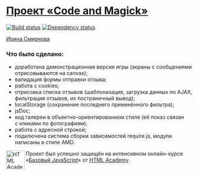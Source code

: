 # <a href="http://irkoman.github.io/code-and-magick/" target="_blank">Проект «Code and Magick»</a>

[![Build status][travis-image]][travis-url]
[![Dependency status][dependency-image]][dependency-url]

[Ирина Смирнова](https://htmlacademy.ru/profile/id38472)

### Что было сделано:
* доработана демонстрационная версия игры (экраны с&nbsp;сообщениями отрисовываются на&nbsp;canvas);
* валидация формы отправки отзыва;
* работа с&nbsp;cookies;
* отрисовка списка отзывов (шаблонизация, загрузка данных по&nbsp;AJAX, фильтрация отзывов, их&nbsp;постраничный вывод);
* localStorage (сохранение последнего применённого фильтра);
* jsDoc;
* код галереи в&nbsp;объектно-ориентированном стиле (её&nbsp;показ связан с&nbsp;кликами по&nbsp;фотографиям);
* работа с&nbsp;адресной строкой;
* подключена система сборки зависимостей require.js, модули написаны в&nbsp;стиле AMD.


<a href="https://htmlacademy.ru/js_intensive"><img align="left" width="50" height="50" title="HTML Academy" src="https://htmlacademy.ru/static/img/logo-github-javascript.svg"></a>

Проект был успешно защищён на интенсивном онлайн-курсе «[Базовый JavaScript](https://htmlacademy.ru/js_intensive)» от [HTML Academy](https://htmlacademy.ru).

[travis-image]: https://travis-ci.org/js-htmlacademy/38472-code-and-magick.svg?branch=master
[travis-url]: https://travis-ci.org/js-htmlacademy/38472-code-and-magick
[dependency-image]: https://david-dm.org/js-htmlacademy/38472-code-and-magick.svg?style=flat-square
[dependency-url]: https://david-dm.org/js-htmlacademy/38472-code-and-magick
